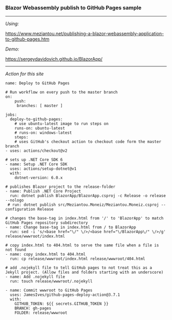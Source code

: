 <h3> <b>Blazor Webassembly publish to GitHub Pages sample</b> </h3>

---

_Using:_

https://www.meziantou.net/publishing-a-blazor-webassembly-application-to-github-pages.htm

_Demo:_ 

https://sergeydavidovich.github.io/BlazorApp/

---

_Action for this site_

    name: Deploy to GitHub Pages

    # Run workflow on every push to the master branch
    on:
        push:
         branches: [ master ]

    jobs:
      deploy-to-github-pages:
        # use ubuntu-latest image to run steps on
        runs-on: ubuntu-latest
        # runs-on: windows-latest
        steps:
        # uses GitHub's checkout action to checkout code form the master branch
    - uses: actions/checkout@v2
    
    # sets up .NET Core SDK 6
    - name: Setup .NET Core SDK
      uses: actions/setup-dotnet@v1
      with:
        dotnet-version: 6.0.x  

    # publishes Blazor project to the release-folder
    - name: Publish .NET Core Project
      run: dotnet publish BlazorApp/BlazorApp.csproj -c Release -o release --nologo
     # run: dotnet publish src/Meziantou.Moneiz/Meziantou.Moneiz.csproj --configuration Release
    
    # changes the base-tag in index.html from '/' to 'BlazorApp' to match GitHub Pages repository subdirectory
    - name: Change base-tag in index.html from / to BlazorApp
      run: sed -i 's/<base href="\/" \/>/<base href="\/BlazorApp\/" \/>/g' release/wwwroot/index.html
    
    # copy index.html to 404.html to serve the same file when a file is not found
    - name: copy index.html to 404.html
      run: cp release/wwwroot/index.html release/wwwroot/404.html

    # add .nojekyll file to tell GitHub pages to not treat this as a Jekyll project. (Allow files and folders starting with an underscore)
    - name: Add .nojekyll file
      run: touch release/wwwroot/.nojekyll
      
    - name: Commit wwwroot to GitHub Pages
      uses: JamesIves/github-pages-deploy-action@3.7.1
      with:
        GITHUB_TOKEN: ${{ secrets.GITHUB_TOKEN }}
        BRANCH: gh-pages
        FOLDER: release/wwwroot
